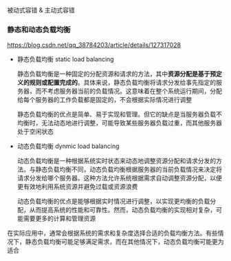 被动式容错 & 主动式容错



### 静态和动态负载均衡

https://blog.csdn.net/qq_38784203/article/details/127317028

* 静态负载均衡 static load balancing

  静态负载均衡是一种固定的分配资源和请求的方法，其中**资源分配是基于预定义的规则或配置完成的**。具体来说，静态负载均衡将请求分发给事先指定的服务器，而不考虑服务器当前的负载情况。这意味着在整个系统运行期间，分配给每个服务器的工作负载都是固定的，不会根据实际情况进行调整

  静态负载均衡的优点是简单、易于实现和管理。但它的缺点是当服务器负载不均衡时，无法动态地进行调整，可能导致某些服务器负载过重，而其他服务器处于空闲状态

* 动态负载均衡 dynmic load balancing

  动态负载均衡是一种根据系统实时状态来动态地调整资源分配和请求分发的方法。与静态负载均衡不同，动态负载均衡根据服务器的当前负载情况来决定将请求分发给哪个服务器。这种方法允许系统根据需求自动调整资源分配，以便更有效地利用系统资源并避免过载或资源浪费

  动态负载均衡的优点是能够根据实时情况进行调整，以实现更均衡的负载分配，从而提高系统的性能和可靠性。然而，动态负载均衡的实现相对复杂，可能需要更多的计算和管理资源

在实际应用中，通常会根据系统的需求和复杂度选择合适的负载均衡方法。有些情况下，静态负载均衡可能足够满足需求，而在其他情况下，动态负载均衡可能更为适合